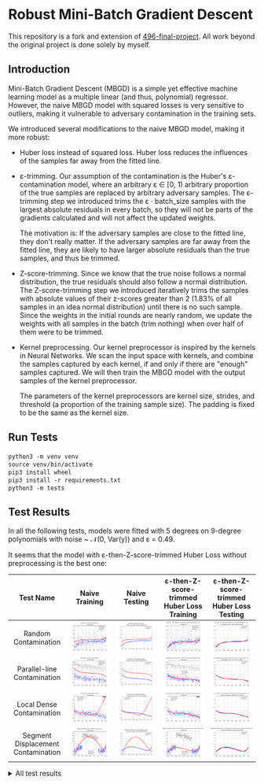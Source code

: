 # Robust Mini-Batch Gradient Descent

This repository is a fork and extension of [496-final-project](https://github.com/WHMHammer/496-final-project). All work beyond the original project is done solely by myself.

## Introduction

Mini-Batch Gradient Descent (MBGD) is a simple yet effective machine learning model as a multiple linear (and thus, polynomial) regressor. However, the naive MBGD model with squared losses is very sensitive to outliers, making it vulnerable to adversary contamination in the training sets.

We introduced several modifications to the naive MBGD model, making it more robust:

- Huber loss instead of squared loss. Huber loss reduces the influences of the samples far away from the fitted line.

- ε-trimming. Our assumption of the contamination is the Huber's ε-contamination model, where an arbitrary ε ∈ [0, 1) arbitrary proportion of the true samples are replaced by arbitrary adversary samples. The ε-trimming step we introduced trims the ε · batch_size samples with the largest absolute residuals in every batch, so they will not be parts of the gradients calculated and will not affect the updated weights.

  The motivation is: If the adversary samples are close to the fitted line, they don't really matter. If the adversary samples are far away from the fitted line, they are likely to have larger absolute residuals than the true samples, and thus be trimmed.

- Z-score-trimming. Since we know that the true noise follows a normal distribution, the true residuals should also follow a normal distribution. The Z-score-trimming step we introduced iteratively trims the samples with absolute values of their z-scores greater than 2 (1.83% of all samples in an idea normal distribution) until there is no such sample. Since the weights in the initial rounds are nearly random, we update the weights with all samples in the batch (trim nothing) when over half of them were to be trimmed.

- Kernel preprocessing. Our kernel preprocessor is inspired by the kernels in Neural Networks. We scan the input space with kernels, and combine the samples captured by each kernel, if and only if there are "enough" samples captured. We will then train the MBGD model with the output samples of the kernel preprocessor.

  The parameters of the kernel preprocessors are kernel size, strides, and threshold (a proportion of the training sample size). The padding is fixed to be the same as the kernel size.

## Run Tests

```
python3 -m venv venv
source venv/bin/activate
pip3 install wheel
pip3 install -r requirements.txt
python3 -m tests
```

## Test Results

In all the following tests, models were fitted with 5 degrees on 9-degree polynomials with noise ~ 𝒩(0, Var(y)) and ε = 0.49.

It seems that the model with ε-then-Z-score-trimmed Huber Loss without preprocessing is the best one:

| Test Name | Naive Training | Naive Testing | ε-then-Z-score-trimmed Huber Loss Training | ε-then-Z-score-trimmed Huber Loss Testing |
| :-: | :-: | :-: | :-: | :-: |
| Random Contamination | ![](test_results/random_contamination/naive/training.png) | ![](test_results/random_contamination/naive/testing.png) | ![](test_results/random_contamination/epsilon_then_z_score_trimmed_huber_loss/training.png) | ![](test_results/random_contamination/epsilon_then_z_score_trimmed_huber_loss/testing.png) |
| Parallel-line Contamination | ![](test_results/parallel_line_contamination/naive/training.png) | ![](test_results/parallel_line_contamination/naive/testing.png) | ![](test_results/parallel_line_contamination/epsilon_then_z_score_trimmed_huber_loss/training.png) | ![](test_results/parallel_line_contamination/epsilon_then_z_score_trimmed_huber_loss/testing.png) |
| Local Dense Contamination | ![](test_results/local_dense_contamination/naive/training.png) | ![](test_results/local_dense_contamination/naive/testing.png) | ![](test_results/local_dense_contamination/epsilon_then_z_score_trimmed_huber_loss/training.png) | ![](test_results/local_dense_contamination/epsilon_then_z_score_trimmed_huber_loss/testing.png) |
| Segment Displacement Contamination | ![](test_results/segment_displacement_contamination/naive/training.png) | ![](test_results/segment_displacement_contamination/naive/testing.png) | ![](test_results/segment_displacement_contamination/epsilon_then_z_score_trimmed_huber_loss/training.png) | ![](test_results/segment_displacement_contamination/epsilon_then_z_score_trimmed_huber_loss/testing.png) |

<details>
<summary>All test results</summary>
<div style="overflow: scroll">

| Test Name | Naive Training | Naive Testing | ε-trimmed Huber Loss Training | ε-trimmed Huber Loss Testing | Z-score-trimmed Huber Loss Training | Z-score-trimmed Huber Loss Testing | ε-then-Z-score-trimmed Huber Loss Training | ε-then-Z-score-trimmed Huber Loss Testing | Mean-kernel Preprocessor Training | Mean-kernel Preprocessor Testing | ε-trimmed Huber Loss with Mean-kernel Preprocessor Training | ε-trimmed Huber Loss with Mean-kernel Preprocessor Testing | Z-score-trimmed Huber Loss with Mean-kernel Preprocessor Training | Z-score-trimmed Huber Loss with Mean-kernel Preprocessor Testing | ε-then-Z-score-trimmed Huber Loss with Mean-kernel Preprocessor Training | ε-then-Z-score-trimmed Huber Loss with Mean-kernel Preprocessor Testing |
| :-: | :-: | :-: | :-: | :-: | :-: | :-: | :-: | :-: | :-: | :-: | :-: | :-: | :-: | :-: | :-: | :-: |
| Random Contamination | ![](test_results/random_contamination/naive/training.png) | ![](test_results/random_contamination/naive/testing.png) | ![](test_results/random_contamination/epsilon_trimmed_huber_loss/training.png) | ![](test_results/random_contamination/epsilon_trimmed_huber_loss/testing.png) | ![](test_results/random_contamination/z_score_trimmed_huber_loss/training.png) | ![](test_results/random_contamination/z_score_trimmed_huber_loss/testing.png) | ![](test_results/random_contamination/epsilon_then_z_score_trimmed_huber_loss/training.png) | ![](test_results/random_contamination/epsilon_then_z_score_trimmed_huber_loss/testing.png) | ![](test_results/random_contamination/mean_kernel_preprocessor/training.png) | ![](test_results/random_contamination/mean_kernel_preprocessor/testing.png) | ![](test_results/random_contamination/epsilon_trimmed_huber_loss_with_mean_kernel_preprocessor/training.png) | ![](test_results/random_contamination/epsilon_trimmed_huber_loss_with_mean_kernel_preprocessor/testing.png) | ![](test_results/random_contamination/z_score_trimmed_huber_loss_with_mean_kernel_preprocessor/training.png) | ![](test_results/random_contamination/z_score_trimmed_huber_loss_with_mean_kernel_preprocessor/testing.png) | ![](test_results/random_contamination/epsilon_then_z_score_trimmed_huber_loss_with_mean_kernel_preprocessor/training.png) | ![](test_results/random_contamination/epsilon_then_z_score_trimmed_huber_loss_with_mean_kernel_preprocessor/testing.png) |
| Parallel-line Contamination | ![](test_results/parallel_line_contamination/naive/training.png) | ![](test_results/parallel_line_contamination/naive/testing.png) | ![](test_results/parallel_line_contamination/epsilon_trimmed_huber_loss/training.png) | ![](test_results/parallel_line_contamination/epsilon_trimmed_huber_loss/testing.png) | ![](test_results/parallel_line_contamination/z_score_trimmed_huber_loss/training.png) | ![](test_results/parallel_line_contamination/z_score_trimmed_huber_loss/testing.png) | ![](test_results/parallel_line_contamination/epsilon_then_z_score_trimmed_huber_loss/training.png) | ![](test_results/parallel_line_contamination/epsilon_then_z_score_trimmed_huber_loss/testing.png) | ![](test_results/parallel_line_contamination/mean_kernel_preprocessor/training.png) | ![](test_results/parallel_line_contamination/mean_kernel_preprocessor/testing.png) | ![](test_results/parallel_line_contamination/epsilon_trimmed_huber_loss_with_mean_kernel_preprocessor/training.png) | ![](test_results/parallel_line_contamination/epsilon_trimmed_huber_loss_with_mean_kernel_preprocessor/testing.png) | ![](test_results/parallel_line_contamination/z_score_trimmed_huber_loss_with_mean_kernel_preprocessor/training.png) | ![](test_results/parallel_line_contamination/z_score_trimmed_huber_loss_with_mean_kernel_preprocessor/testing.png) | ![](test_results/parallel_line_contamination/epsilon_then_z_score_trimmed_huber_loss_with_mean_kernel_preprocessor/training.png) | ![](test_results/parallel_line_contamination/epsilon_then_z_score_trimmed_huber_loss_with_mean_kernel_preprocessor/testing.png) |
| Local Dense Contamination | ![](test_results/local_dense_contamination/naive/training.png) | ![](test_results/local_dense_contamination/naive/testing.png) | ![](test_results/local_dense_contamination/epsilon_trimmed_huber_loss/training.png) | ![](test_results/local_dense_contamination/epsilon_trimmed_huber_loss/testing.png) | ![](test_results/local_dense_contamination/z_score_trimmed_huber_loss/training.png) | ![](test_results/local_dense_contamination/z_score_trimmed_huber_loss/testing.png) | ![](test_results/local_dense_contamination/epsilon_then_z_score_trimmed_huber_loss/training.png) | ![](test_results/local_dense_contamination/epsilon_then_z_score_trimmed_huber_loss/testing.png) | ![](test_results/local_dense_contamination/mean_kernel_preprocessor/training.png) | ![](test_results/local_dense_contamination/mean_kernel_preprocessor/testing.png) | ![](test_results/local_dense_contamination/epsilon_trimmed_huber_loss_with_mean_kernel_preprocessor/training.png) | ![](test_results/local_dense_contamination/epsilon_trimmed_huber_loss_with_mean_kernel_preprocessor/testing.png) | ![](test_results/local_dense_contamination/z_score_trimmed_huber_loss_with_mean_kernel_preprocessor/training.png) | ![](test_results/local_dense_contamination/z_score_trimmed_huber_loss_with_mean_kernel_preprocessor/testing.png) | ![](test_results/local_dense_contamination/epsilon_then_z_score_trimmed_huber_loss_with_mean_kernel_preprocessor/training.png) | ![](test_results/local_dense_contamination/epsilon_then_z_score_trimmed_huber_loss_with_mean_kernel_preprocessor/testing.png) |
| Segment Displacement Contamination | ![](test_results/segment_displacement_contamination/naive/training.png) | ![](test_results/segment_displacement_contamination/naive/testing.png) | ![](test_results/segment_displacement_contamination/epsilon_trimmed_huber_loss/training.png) | ![](test_results/segment_displacement_contamination/epsilon_trimmed_huber_loss/testing.png) | ![](test_results/segment_displacement_contamination/z_score_trimmed_huber_loss/training.png) | ![](test_results/segment_displacement_contamination/z_score_trimmed_huber_loss/testing.png) | ![](test_results/segment_displacement_contamination/epsilon_then_z_score_trimmed_huber_loss/training.png) | ![](test_results/segment_displacement_contamination/epsilon_then_z_score_trimmed_huber_loss/testing.png) | ![](test_results/segment_displacement_contamination/mean_kernel_preprocessor/training.png) | ![](test_results/segment_displacement_contamination/mean_kernel_preprocessor/testing.png) | ![](test_results/segment_displacement_contamination/epsilon_trimmed_huber_loss_with_mean_kernel_preprocessor/training.png) | ![](test_results/segment_displacement_contamination/epsilon_trimmed_huber_loss_with_mean_kernel_preprocessor/testing.png) | ![](test_results/segment_displacement_contamination/z_score_trimmed_huber_loss_with_mean_kernel_preprocessor/training.png) | ![](test_results/segment_displacement_contamination/z_score_trimmed_huber_loss_with_mean_kernel_preprocessor/testing.png) | ![](test_results/segment_displacement_contamination/epsilon_then_z_score_trimmed_huber_loss_with_mean_kernel_preprocessor/training.png) | ![](test_results/segment_displacement_contamination/epsilon_then_z_score_trimmed_huber_loss_with_mean_kernel_preprocessor/testing.png) |
| <!-- GitHub does not render the table cell widths correctly --> | &nbsp;&nbsp;&nbsp;&nbsp;&nbsp;&nbsp;&nbsp;&nbsp;&nbsp;&nbsp;&nbsp;&nbsp;&nbsp;&nbsp;&nbsp;&nbsp;&nbsp;&nbsp;&nbsp;&nbsp;&nbsp;&nbsp;&nbsp;&nbsp;&nbsp;&nbsp;&nbsp;&nbsp;&nbsp;&nbsp;&nbsp;&nbsp;&nbsp;&nbsp;&nbsp;&nbsp;&nbsp;&nbsp;&nbsp;&nbsp;&nbsp;&nbsp;&nbsp;&nbsp;&nbsp;&nbsp;&nbsp;&nbsp;&nbsp;&nbsp;&nbsp;&nbsp;&nbsp;&nbsp;&nbsp;&nbsp;&nbsp;&nbsp;&nbsp;&nbsp;&nbsp;&nbsp;&nbsp;&nbsp;&nbsp;&nbsp;&nbsp;&nbsp;&nbsp;&nbsp;&nbsp;&nbsp;&nbsp;&nbsp;&nbsp;&nbsp;&nbsp;&nbsp;&nbsp;&nbsp;&nbsp;&nbsp;&nbsp;&nbsp;&nbsp;&nbsp;&nbsp;&nbsp;&nbsp;&nbsp;&nbsp;&nbsp;&nbsp;&nbsp;&nbsp;&nbsp;&nbsp;&nbsp;&nbsp;&nbsp;&nbsp;&nbsp;&nbsp;&nbsp;&nbsp;&nbsp;&nbsp;&nbsp;&nbsp;&nbsp;&nbsp;&nbsp;&nbsp;&nbsp;&nbsp;&nbsp;&nbsp;&nbsp;&nbsp;&nbsp;&nbsp;&nbsp;&nbsp;&nbsp;&nbsp;&nbsp;&nbsp;&nbsp; | &nbsp;&nbsp;&nbsp;&nbsp;&nbsp;&nbsp;&nbsp;&nbsp;&nbsp;&nbsp;&nbsp;&nbsp;&nbsp;&nbsp;&nbsp;&nbsp;&nbsp;&nbsp;&nbsp;&nbsp;&nbsp;&nbsp;&nbsp;&nbsp;&nbsp;&nbsp;&nbsp;&nbsp;&nbsp;&nbsp;&nbsp;&nbsp;&nbsp;&nbsp;&nbsp;&nbsp;&nbsp;&nbsp;&nbsp;&nbsp;&nbsp;&nbsp;&nbsp;&nbsp;&nbsp;&nbsp;&nbsp;&nbsp;&nbsp;&nbsp;&nbsp;&nbsp;&nbsp;&nbsp;&nbsp;&nbsp;&nbsp;&nbsp;&nbsp;&nbsp;&nbsp;&nbsp;&nbsp;&nbsp;&nbsp;&nbsp;&nbsp;&nbsp;&nbsp;&nbsp;&nbsp;&nbsp;&nbsp;&nbsp;&nbsp;&nbsp;&nbsp;&nbsp;&nbsp;&nbsp;&nbsp;&nbsp;&nbsp;&nbsp;&nbsp;&nbsp;&nbsp;&nbsp;&nbsp;&nbsp;&nbsp;&nbsp;&nbsp;&nbsp;&nbsp;&nbsp;&nbsp;&nbsp;&nbsp;&nbsp;&nbsp;&nbsp;&nbsp;&nbsp;&nbsp;&nbsp;&nbsp;&nbsp;&nbsp;&nbsp;&nbsp;&nbsp;&nbsp;&nbsp;&nbsp;&nbsp;&nbsp;&nbsp;&nbsp;&nbsp;&nbsp;&nbsp;&nbsp;&nbsp;&nbsp;&nbsp;&nbsp;&nbsp; | &nbsp;&nbsp;&nbsp;&nbsp;&nbsp;&nbsp;&nbsp;&nbsp;&nbsp;&nbsp;&nbsp;&nbsp;&nbsp;&nbsp;&nbsp;&nbsp;&nbsp;&nbsp;&nbsp;&nbsp;&nbsp;&nbsp;&nbsp;&nbsp;&nbsp;&nbsp;&nbsp;&nbsp;&nbsp;&nbsp;&nbsp;&nbsp;&nbsp;&nbsp;&nbsp;&nbsp;&nbsp;&nbsp;&nbsp;&nbsp;&nbsp;&nbsp;&nbsp;&nbsp;&nbsp;&nbsp;&nbsp;&nbsp;&nbsp;&nbsp;&nbsp;&nbsp;&nbsp;&nbsp;&nbsp;&nbsp;&nbsp;&nbsp;&nbsp;&nbsp;&nbsp;&nbsp;&nbsp;&nbsp;&nbsp;&nbsp;&nbsp;&nbsp;&nbsp;&nbsp;&nbsp;&nbsp;&nbsp;&nbsp;&nbsp;&nbsp;&nbsp;&nbsp;&nbsp;&nbsp;&nbsp;&nbsp;&nbsp;&nbsp;&nbsp;&nbsp;&nbsp;&nbsp;&nbsp;&nbsp;&nbsp;&nbsp;&nbsp;&nbsp;&nbsp;&nbsp;&nbsp;&nbsp;&nbsp;&nbsp;&nbsp;&nbsp;&nbsp;&nbsp;&nbsp;&nbsp;&nbsp;&nbsp;&nbsp;&nbsp;&nbsp;&nbsp;&nbsp;&nbsp;&nbsp;&nbsp;&nbsp;&nbsp;&nbsp;&nbsp;&nbsp;&nbsp;&nbsp;&nbsp;&nbsp;&nbsp;&nbsp;&nbsp; | &nbsp;&nbsp;&nbsp;&nbsp;&nbsp;&nbsp;&nbsp;&nbsp;&nbsp;&nbsp;&nbsp;&nbsp;&nbsp;&nbsp;&nbsp;&nbsp;&nbsp;&nbsp;&nbsp;&nbsp;&nbsp;&nbsp;&nbsp;&nbsp;&nbsp;&nbsp;&nbsp;&nbsp;&nbsp;&nbsp;&nbsp;&nbsp;&nbsp;&nbsp;&nbsp;&nbsp;&nbsp;&nbsp;&nbsp;&nbsp;&nbsp;&nbsp;&nbsp;&nbsp;&nbsp;&nbsp;&nbsp;&nbsp;&nbsp;&nbsp;&nbsp;&nbsp;&nbsp;&nbsp;&nbsp;&nbsp;&nbsp;&nbsp;&nbsp;&nbsp;&nbsp;&nbsp;&nbsp;&nbsp;&nbsp;&nbsp;&nbsp;&nbsp;&nbsp;&nbsp;&nbsp;&nbsp;&nbsp;&nbsp;&nbsp;&nbsp;&nbsp;&nbsp;&nbsp;&nbsp;&nbsp;&nbsp;&nbsp;&nbsp;&nbsp;&nbsp;&nbsp;&nbsp;&nbsp;&nbsp;&nbsp;&nbsp;&nbsp;&nbsp;&nbsp;&nbsp;&nbsp;&nbsp;&nbsp;&nbsp;&nbsp;&nbsp;&nbsp;&nbsp;&nbsp;&nbsp;&nbsp;&nbsp;&nbsp;&nbsp;&nbsp;&nbsp;&nbsp;&nbsp;&nbsp;&nbsp;&nbsp;&nbsp;&nbsp;&nbsp;&nbsp;&nbsp;&nbsp;&nbsp;&nbsp;&nbsp;&nbsp;&nbsp; | &nbsp;&nbsp;&nbsp;&nbsp;&nbsp;&nbsp;&nbsp;&nbsp;&nbsp;&nbsp;&nbsp;&nbsp;&nbsp;&nbsp;&nbsp;&nbsp;&nbsp;&nbsp;&nbsp;&nbsp;&nbsp;&nbsp;&nbsp;&nbsp;&nbsp;&nbsp;&nbsp;&nbsp;&nbsp;&nbsp;&nbsp;&nbsp;&nbsp;&nbsp;&nbsp;&nbsp;&nbsp;&nbsp;&nbsp;&nbsp;&nbsp;&nbsp;&nbsp;&nbsp;&nbsp;&nbsp;&nbsp;&nbsp;&nbsp;&nbsp;&nbsp;&nbsp;&nbsp;&nbsp;&nbsp;&nbsp;&nbsp;&nbsp;&nbsp;&nbsp;&nbsp;&nbsp;&nbsp;&nbsp;&nbsp;&nbsp;&nbsp;&nbsp;&nbsp;&nbsp;&nbsp;&nbsp;&nbsp;&nbsp;&nbsp;&nbsp;&nbsp;&nbsp;&nbsp;&nbsp;&nbsp;&nbsp;&nbsp;&nbsp;&nbsp;&nbsp;&nbsp;&nbsp;&nbsp;&nbsp;&nbsp;&nbsp;&nbsp;&nbsp;&nbsp;&nbsp;&nbsp;&nbsp;&nbsp;&nbsp;&nbsp;&nbsp;&nbsp;&nbsp;&nbsp;&nbsp;&nbsp;&nbsp;&nbsp;&nbsp;&nbsp;&nbsp;&nbsp;&nbsp;&nbsp;&nbsp;&nbsp;&nbsp;&nbsp;&nbsp;&nbsp;&nbsp;&nbsp;&nbsp;&nbsp;&nbsp;&nbsp;&nbsp; | &nbsp;&nbsp;&nbsp;&nbsp;&nbsp;&nbsp;&nbsp;&nbsp;&nbsp;&nbsp;&nbsp;&nbsp;&nbsp;&nbsp;&nbsp;&nbsp;&nbsp;&nbsp;&nbsp;&nbsp;&nbsp;&nbsp;&nbsp;&nbsp;&nbsp;&nbsp;&nbsp;&nbsp;&nbsp;&nbsp;&nbsp;&nbsp;&nbsp;&nbsp;&nbsp;&nbsp;&nbsp;&nbsp;&nbsp;&nbsp;&nbsp;&nbsp;&nbsp;&nbsp;&nbsp;&nbsp;&nbsp;&nbsp;&nbsp;&nbsp;&nbsp;&nbsp;&nbsp;&nbsp;&nbsp;&nbsp;&nbsp;&nbsp;&nbsp;&nbsp;&nbsp;&nbsp;&nbsp;&nbsp;&nbsp;&nbsp;&nbsp;&nbsp;&nbsp;&nbsp;&nbsp;&nbsp;&nbsp;&nbsp;&nbsp;&nbsp;&nbsp;&nbsp;&nbsp;&nbsp;&nbsp;&nbsp;&nbsp;&nbsp;&nbsp;&nbsp;&nbsp;&nbsp;&nbsp;&nbsp;&nbsp;&nbsp;&nbsp;&nbsp;&nbsp;&nbsp;&nbsp;&nbsp;&nbsp;&nbsp;&nbsp;&nbsp;&nbsp;&nbsp;&nbsp;&nbsp;&nbsp;&nbsp;&nbsp;&nbsp;&nbsp;&nbsp;&nbsp;&nbsp;&nbsp;&nbsp;&nbsp;&nbsp;&nbsp;&nbsp;&nbsp;&nbsp;&nbsp;&nbsp;&nbsp;&nbsp;&nbsp;&nbsp; | &nbsp;&nbsp;&nbsp;&nbsp;&nbsp;&nbsp;&nbsp;&nbsp;&nbsp;&nbsp;&nbsp;&nbsp;&nbsp;&nbsp;&nbsp;&nbsp;&nbsp;&nbsp;&nbsp;&nbsp;&nbsp;&nbsp;&nbsp;&nbsp;&nbsp;&nbsp;&nbsp;&nbsp;&nbsp;&nbsp;&nbsp;&nbsp;&nbsp;&nbsp;&nbsp;&nbsp;&nbsp;&nbsp;&nbsp;&nbsp;&nbsp;&nbsp;&nbsp;&nbsp;&nbsp;&nbsp;&nbsp;&nbsp;&nbsp;&nbsp;&nbsp;&nbsp;&nbsp;&nbsp;&nbsp;&nbsp;&nbsp;&nbsp;&nbsp;&nbsp;&nbsp;&nbsp;&nbsp;&nbsp;&nbsp;&nbsp;&nbsp;&nbsp;&nbsp;&nbsp;&nbsp;&nbsp;&nbsp;&nbsp;&nbsp;&nbsp;&nbsp;&nbsp;&nbsp;&nbsp;&nbsp;&nbsp;&nbsp;&nbsp;&nbsp;&nbsp;&nbsp;&nbsp;&nbsp;&nbsp;&nbsp;&nbsp;&nbsp;&nbsp;&nbsp;&nbsp;&nbsp;&nbsp;&nbsp;&nbsp;&nbsp;&nbsp;&nbsp;&nbsp;&nbsp;&nbsp;&nbsp;&nbsp;&nbsp;&nbsp;&nbsp;&nbsp;&nbsp;&nbsp;&nbsp;&nbsp;&nbsp;&nbsp;&nbsp;&nbsp;&nbsp;&nbsp;&nbsp;&nbsp;&nbsp;&nbsp;&nbsp;&nbsp; | &nbsp;&nbsp;&nbsp;&nbsp;&nbsp;&nbsp;&nbsp;&nbsp;&nbsp;&nbsp;&nbsp;&nbsp;&nbsp;&nbsp;&nbsp;&nbsp;&nbsp;&nbsp;&nbsp;&nbsp;&nbsp;&nbsp;&nbsp;&nbsp;&nbsp;&nbsp;&nbsp;&nbsp;&nbsp;&nbsp;&nbsp;&nbsp;&nbsp;&nbsp;&nbsp;&nbsp;&nbsp;&nbsp;&nbsp;&nbsp;&nbsp;&nbsp;&nbsp;&nbsp;&nbsp;&nbsp;&nbsp;&nbsp;&nbsp;&nbsp;&nbsp;&nbsp;&nbsp;&nbsp;&nbsp;&nbsp;&nbsp;&nbsp;&nbsp;&nbsp;&nbsp;&nbsp;&nbsp;&nbsp;&nbsp;&nbsp;&nbsp;&nbsp;&nbsp;&nbsp;&nbsp;&nbsp;&nbsp;&nbsp;&nbsp;&nbsp;&nbsp;&nbsp;&nbsp;&nbsp;&nbsp;&nbsp;&nbsp;&nbsp;&nbsp;&nbsp;&nbsp;&nbsp;&nbsp;&nbsp;&nbsp;&nbsp;&nbsp;&nbsp;&nbsp;&nbsp;&nbsp;&nbsp;&nbsp;&nbsp;&nbsp;&nbsp;&nbsp;&nbsp;&nbsp;&nbsp;&nbsp;&nbsp;&nbsp;&nbsp;&nbsp;&nbsp;&nbsp;&nbsp;&nbsp;&nbsp;&nbsp;&nbsp;&nbsp;&nbsp;&nbsp;&nbsp;&nbsp;&nbsp;&nbsp;&nbsp;&nbsp;&nbsp; | &nbsp;&nbsp;&nbsp;&nbsp;&nbsp;&nbsp;&nbsp;&nbsp;&nbsp;&nbsp;&nbsp;&nbsp;&nbsp;&nbsp;&nbsp;&nbsp;&nbsp;&nbsp;&nbsp;&nbsp;&nbsp;&nbsp;&nbsp;&nbsp;&nbsp;&nbsp;&nbsp;&nbsp;&nbsp;&nbsp;&nbsp;&nbsp;&nbsp;&nbsp;&nbsp;&nbsp;&nbsp;&nbsp;&nbsp;&nbsp;&nbsp;&nbsp;&nbsp;&nbsp;&nbsp;&nbsp;&nbsp;&nbsp;&nbsp;&nbsp;&nbsp;&nbsp;&nbsp;&nbsp;&nbsp;&nbsp;&nbsp;&nbsp;&nbsp;&nbsp;&nbsp;&nbsp;&nbsp;&nbsp;&nbsp;&nbsp;&nbsp;&nbsp;&nbsp;&nbsp;&nbsp;&nbsp;&nbsp;&nbsp;&nbsp;&nbsp;&nbsp;&nbsp;&nbsp;&nbsp;&nbsp;&nbsp;&nbsp;&nbsp;&nbsp;&nbsp;&nbsp;&nbsp;&nbsp;&nbsp;&nbsp;&nbsp;&nbsp;&nbsp;&nbsp;&nbsp;&nbsp;&nbsp;&nbsp;&nbsp;&nbsp;&nbsp;&nbsp;&nbsp;&nbsp;&nbsp;&nbsp;&nbsp;&nbsp;&nbsp;&nbsp;&nbsp;&nbsp;&nbsp;&nbsp;&nbsp;&nbsp;&nbsp;&nbsp;&nbsp;&nbsp;&nbsp;&nbsp;&nbsp;&nbsp;&nbsp;&nbsp;&nbsp; | &nbsp;&nbsp;&nbsp;&nbsp;&nbsp;&nbsp;&nbsp;&nbsp;&nbsp;&nbsp;&nbsp;&nbsp;&nbsp;&nbsp;&nbsp;&nbsp;&nbsp;&nbsp;&nbsp;&nbsp;&nbsp;&nbsp;&nbsp;&nbsp;&nbsp;&nbsp;&nbsp;&nbsp;&nbsp;&nbsp;&nbsp;&nbsp;&nbsp;&nbsp;&nbsp;&nbsp;&nbsp;&nbsp;&nbsp;&nbsp;&nbsp;&nbsp;&nbsp;&nbsp;&nbsp;&nbsp;&nbsp;&nbsp;&nbsp;&nbsp;&nbsp;&nbsp;&nbsp;&nbsp;&nbsp;&nbsp;&nbsp;&nbsp;&nbsp;&nbsp;&nbsp;&nbsp;&nbsp;&nbsp;&nbsp;&nbsp;&nbsp;&nbsp;&nbsp;&nbsp;&nbsp;&nbsp;&nbsp;&nbsp;&nbsp;&nbsp;&nbsp;&nbsp;&nbsp;&nbsp;&nbsp;&nbsp;&nbsp;&nbsp;&nbsp;&nbsp;&nbsp;&nbsp;&nbsp;&nbsp;&nbsp;&nbsp;&nbsp;&nbsp;&nbsp;&nbsp;&nbsp;&nbsp;&nbsp;&nbsp;&nbsp;&nbsp;&nbsp;&nbsp;&nbsp;&nbsp;&nbsp;&nbsp;&nbsp;&nbsp;&nbsp;&nbsp;&nbsp;&nbsp;&nbsp;&nbsp;&nbsp;&nbsp;&nbsp;&nbsp;&nbsp;&nbsp;&nbsp;&nbsp;&nbsp;&nbsp;&nbsp;&nbsp; | &nbsp;&nbsp;&nbsp;&nbsp;&nbsp;&nbsp;&nbsp;&nbsp;&nbsp;&nbsp;&nbsp;&nbsp;&nbsp;&nbsp;&nbsp;&nbsp;&nbsp;&nbsp;&nbsp;&nbsp;&nbsp;&nbsp;&nbsp;&nbsp;&nbsp;&nbsp;&nbsp;&nbsp;&nbsp;&nbsp;&nbsp;&nbsp;&nbsp;&nbsp;&nbsp;&nbsp;&nbsp;&nbsp;&nbsp;&nbsp;&nbsp;&nbsp;&nbsp;&nbsp;&nbsp;&nbsp;&nbsp;&nbsp;&nbsp;&nbsp;&nbsp;&nbsp;&nbsp;&nbsp;&nbsp;&nbsp;&nbsp;&nbsp;&nbsp;&nbsp;&nbsp;&nbsp;&nbsp;&nbsp;&nbsp;&nbsp;&nbsp;&nbsp;&nbsp;&nbsp;&nbsp;&nbsp;&nbsp;&nbsp;&nbsp;&nbsp;&nbsp;&nbsp;&nbsp;&nbsp;&nbsp;&nbsp;&nbsp;&nbsp;&nbsp;&nbsp;&nbsp;&nbsp;&nbsp;&nbsp;&nbsp;&nbsp;&nbsp;&nbsp;&nbsp;&nbsp;&nbsp;&nbsp;&nbsp;&nbsp;&nbsp;&nbsp;&nbsp;&nbsp;&nbsp;&nbsp;&nbsp;&nbsp;&nbsp;&nbsp;&nbsp;&nbsp;&nbsp;&nbsp;&nbsp;&nbsp;&nbsp;&nbsp;&nbsp;&nbsp;&nbsp;&nbsp;&nbsp;&nbsp;&nbsp;&nbsp;&nbsp;&nbsp; | &nbsp;&nbsp;&nbsp;&nbsp;&nbsp;&nbsp;&nbsp;&nbsp;&nbsp;&nbsp;&nbsp;&nbsp;&nbsp;&nbsp;&nbsp;&nbsp;&nbsp;&nbsp;&nbsp;&nbsp;&nbsp;&nbsp;&nbsp;&nbsp;&nbsp;&nbsp;&nbsp;&nbsp;&nbsp;&nbsp;&nbsp;&nbsp;&nbsp;&nbsp;&nbsp;&nbsp;&nbsp;&nbsp;&nbsp;&nbsp;&nbsp;&nbsp;&nbsp;&nbsp;&nbsp;&nbsp;&nbsp;&nbsp;&nbsp;&nbsp;&nbsp;&nbsp;&nbsp;&nbsp;&nbsp;&nbsp;&nbsp;&nbsp;&nbsp;&nbsp;&nbsp;&nbsp;&nbsp;&nbsp;&nbsp;&nbsp;&nbsp;&nbsp;&nbsp;&nbsp;&nbsp;&nbsp;&nbsp;&nbsp;&nbsp;&nbsp;&nbsp;&nbsp;&nbsp;&nbsp;&nbsp;&nbsp;&nbsp;&nbsp;&nbsp;&nbsp;&nbsp;&nbsp;&nbsp;&nbsp;&nbsp;&nbsp;&nbsp;&nbsp;&nbsp;&nbsp;&nbsp;&nbsp;&nbsp;&nbsp;&nbsp;&nbsp;&nbsp;&nbsp;&nbsp;&nbsp;&nbsp;&nbsp;&nbsp;&nbsp;&nbsp;&nbsp;&nbsp;&nbsp;&nbsp;&nbsp;&nbsp;&nbsp;&nbsp;&nbsp;&nbsp;&nbsp;&nbsp;&nbsp;&nbsp;&nbsp;&nbsp;&nbsp; | &nbsp;&nbsp;&nbsp;&nbsp;&nbsp;&nbsp;&nbsp;&nbsp;&nbsp;&nbsp;&nbsp;&nbsp;&nbsp;&nbsp;&nbsp;&nbsp;&nbsp;&nbsp;&nbsp;&nbsp;&nbsp;&nbsp;&nbsp;&nbsp;&nbsp;&nbsp;&nbsp;&nbsp;&nbsp;&nbsp;&nbsp;&nbsp;&nbsp;&nbsp;&nbsp;&nbsp;&nbsp;&nbsp;&nbsp;&nbsp;&nbsp;&nbsp;&nbsp;&nbsp;&nbsp;&nbsp;&nbsp;&nbsp;&nbsp;&nbsp;&nbsp;&nbsp;&nbsp;&nbsp;&nbsp;&nbsp;&nbsp;&nbsp;&nbsp;&nbsp;&nbsp;&nbsp;&nbsp;&nbsp;&nbsp;&nbsp;&nbsp;&nbsp;&nbsp;&nbsp;&nbsp;&nbsp;&nbsp;&nbsp;&nbsp;&nbsp;&nbsp;&nbsp;&nbsp;&nbsp;&nbsp;&nbsp;&nbsp;&nbsp;&nbsp;&nbsp;&nbsp;&nbsp;&nbsp;&nbsp;&nbsp;&nbsp;&nbsp;&nbsp;&nbsp;&nbsp;&nbsp;&nbsp;&nbsp;&nbsp;&nbsp;&nbsp;&nbsp;&nbsp;&nbsp;&nbsp;&nbsp;&nbsp;&nbsp;&nbsp;&nbsp;&nbsp;&nbsp;&nbsp;&nbsp;&nbsp;&nbsp;&nbsp;&nbsp;&nbsp;&nbsp;&nbsp;&nbsp;&nbsp;&nbsp;&nbsp;&nbsp;&nbsp; | &nbsp;&nbsp;&nbsp;&nbsp;&nbsp;&nbsp;&nbsp;&nbsp;&nbsp;&nbsp;&nbsp;&nbsp;&nbsp;&nbsp;&nbsp;&nbsp;&nbsp;&nbsp;&nbsp;&nbsp;&nbsp;&nbsp;&nbsp;&nbsp;&nbsp;&nbsp;&nbsp;&nbsp;&nbsp;&nbsp;&nbsp;&nbsp;&nbsp;&nbsp;&nbsp;&nbsp;&nbsp;&nbsp;&nbsp;&nbsp;&nbsp;&nbsp;&nbsp;&nbsp;&nbsp;&nbsp;&nbsp;&nbsp;&nbsp;&nbsp;&nbsp;&nbsp;&nbsp;&nbsp;&nbsp;&nbsp;&nbsp;&nbsp;&nbsp;&nbsp;&nbsp;&nbsp;&nbsp;&nbsp;&nbsp;&nbsp;&nbsp;&nbsp;&nbsp;&nbsp;&nbsp;&nbsp;&nbsp;&nbsp;&nbsp;&nbsp;&nbsp;&nbsp;&nbsp;&nbsp;&nbsp;&nbsp;&nbsp;&nbsp;&nbsp;&nbsp;&nbsp;&nbsp;&nbsp;&nbsp;&nbsp;&nbsp;&nbsp;&nbsp;&nbsp;&nbsp;&nbsp;&nbsp;&nbsp;&nbsp;&nbsp;&nbsp;&nbsp;&nbsp;&nbsp;&nbsp;&nbsp;&nbsp;&nbsp;&nbsp;&nbsp;&nbsp;&nbsp;&nbsp;&nbsp;&nbsp;&nbsp;&nbsp;&nbsp;&nbsp;&nbsp;&nbsp;&nbsp;&nbsp;&nbsp;&nbsp;&nbsp;&nbsp; | &nbsp;&nbsp;&nbsp;&nbsp;&nbsp;&nbsp;&nbsp;&nbsp;&nbsp;&nbsp;&nbsp;&nbsp;&nbsp;&nbsp;&nbsp;&nbsp;&nbsp;&nbsp;&nbsp;&nbsp;&nbsp;&nbsp;&nbsp;&nbsp;&nbsp;&nbsp;&nbsp;&nbsp;&nbsp;&nbsp;&nbsp;&nbsp;&nbsp;&nbsp;&nbsp;&nbsp;&nbsp;&nbsp;&nbsp;&nbsp;&nbsp;&nbsp;&nbsp;&nbsp;&nbsp;&nbsp;&nbsp;&nbsp;&nbsp;&nbsp;&nbsp;&nbsp;&nbsp;&nbsp;&nbsp;&nbsp;&nbsp;&nbsp;&nbsp;&nbsp;&nbsp;&nbsp;&nbsp;&nbsp;&nbsp;&nbsp;&nbsp;&nbsp;&nbsp;&nbsp;&nbsp;&nbsp;&nbsp;&nbsp;&nbsp;&nbsp;&nbsp;&nbsp;&nbsp;&nbsp;&nbsp;&nbsp;&nbsp;&nbsp;&nbsp;&nbsp;&nbsp;&nbsp;&nbsp;&nbsp;&nbsp;&nbsp;&nbsp;&nbsp;&nbsp;&nbsp;&nbsp;&nbsp;&nbsp;&nbsp;&nbsp;&nbsp;&nbsp;&nbsp;&nbsp;&nbsp;&nbsp;&nbsp;&nbsp;&nbsp;&nbsp;&nbsp;&nbsp;&nbsp;&nbsp;&nbsp;&nbsp;&nbsp;&nbsp;&nbsp;&nbsp;&nbsp;&nbsp;&nbsp;&nbsp;&nbsp;&nbsp;&nbsp; | &nbsp;&nbsp;&nbsp;&nbsp;&nbsp;&nbsp;&nbsp;&nbsp;&nbsp;&nbsp;&nbsp;&nbsp;&nbsp;&nbsp;&nbsp;&nbsp;&nbsp;&nbsp;&nbsp;&nbsp;&nbsp;&nbsp;&nbsp;&nbsp;&nbsp;&nbsp;&nbsp;&nbsp;&nbsp;&nbsp;&nbsp;&nbsp;&nbsp;&nbsp;&nbsp;&nbsp;&nbsp;&nbsp;&nbsp;&nbsp;&nbsp;&nbsp;&nbsp;&nbsp;&nbsp;&nbsp;&nbsp;&nbsp;&nbsp;&nbsp;&nbsp;&nbsp;&nbsp;&nbsp;&nbsp;&nbsp;&nbsp;&nbsp;&nbsp;&nbsp;&nbsp;&nbsp;&nbsp;&nbsp;&nbsp;&nbsp;&nbsp;&nbsp;&nbsp;&nbsp;&nbsp;&nbsp;&nbsp;&nbsp;&nbsp;&nbsp;&nbsp;&nbsp;&nbsp;&nbsp;&nbsp;&nbsp;&nbsp;&nbsp;&nbsp;&nbsp;&nbsp;&nbsp;&nbsp;&nbsp;&nbsp;&nbsp;&nbsp;&nbsp;&nbsp;&nbsp;&nbsp;&nbsp;&nbsp;&nbsp;&nbsp;&nbsp;&nbsp;&nbsp;&nbsp;&nbsp;&nbsp;&nbsp;&nbsp;&nbsp;&nbsp;&nbsp;&nbsp;&nbsp;&nbsp;&nbsp;&nbsp;&nbsp;&nbsp;&nbsp;&nbsp;&nbsp;&nbsp;&nbsp;&nbsp;&nbsp;&nbsp;&nbsp; | &nbsp;&nbsp;&nbsp;&nbsp;&nbsp;&nbsp;&nbsp;&nbsp;&nbsp;&nbsp;&nbsp;&nbsp;&nbsp;&nbsp;&nbsp;&nbsp;&nbsp;&nbsp;&nbsp;&nbsp;&nbsp;&nbsp;&nbsp;&nbsp;&nbsp;&nbsp;&nbsp;&nbsp;&nbsp;&nbsp;&nbsp;&nbsp;&nbsp;&nbsp;&nbsp;&nbsp;&nbsp;&nbsp;&nbsp;&nbsp;&nbsp;&nbsp;&nbsp;&nbsp;&nbsp;&nbsp;&nbsp;&nbsp;&nbsp;&nbsp;&nbsp;&nbsp;&nbsp;&nbsp;&nbsp;&nbsp;&nbsp;&nbsp;&nbsp;&nbsp;&nbsp;&nbsp;&nbsp;&nbsp;&nbsp;&nbsp;&nbsp;&nbsp;&nbsp;&nbsp;&nbsp;&nbsp;&nbsp;&nbsp;&nbsp;&nbsp;&nbsp;&nbsp;&nbsp;&nbsp;&nbsp;&nbsp;&nbsp;&nbsp;&nbsp;&nbsp;&nbsp;&nbsp;&nbsp;&nbsp;&nbsp;&nbsp;&nbsp;&nbsp;&nbsp;&nbsp;&nbsp;&nbsp;&nbsp;&nbsp;&nbsp;&nbsp;&nbsp;&nbsp;&nbsp;&nbsp;&nbsp;&nbsp;&nbsp;&nbsp;&nbsp;&nbsp;&nbsp;&nbsp;&nbsp;&nbsp;&nbsp;&nbsp;&nbsp;&nbsp;&nbsp;&nbsp;&nbsp;&nbsp;&nbsp;&nbsp;&nbsp;&nbsp; | &nbsp;&nbsp;&nbsp;&nbsp;&nbsp;&nbsp;&nbsp;&nbsp;&nbsp;&nbsp;&nbsp;&nbsp;&nbsp;&nbsp;&nbsp;&nbsp;&nbsp;&nbsp;&nbsp;&nbsp;&nbsp;&nbsp;&nbsp;&nbsp;&nbsp;&nbsp;&nbsp;&nbsp;&nbsp;&nbsp;&nbsp;&nbsp;&nbsp;&nbsp;&nbsp;&nbsp;&nbsp;&nbsp;&nbsp;&nbsp;&nbsp;&nbsp;&nbsp;&nbsp;&nbsp;&nbsp;&nbsp;&nbsp;&nbsp;&nbsp;&nbsp;&nbsp;&nbsp;&nbsp;&nbsp;&nbsp;&nbsp;&nbsp;&nbsp;&nbsp;&nbsp;&nbsp;&nbsp;&nbsp;&nbsp;&nbsp;&nbsp;&nbsp;&nbsp;&nbsp;&nbsp;&nbsp;&nbsp;&nbsp;&nbsp;&nbsp;&nbsp;&nbsp;&nbsp;&nbsp;&nbsp;&nbsp;&nbsp;&nbsp;&nbsp;&nbsp;&nbsp;&nbsp;&nbsp;&nbsp;&nbsp;&nbsp;&nbsp;&nbsp;&nbsp;&nbsp;&nbsp;&nbsp;&nbsp;&nbsp;&nbsp;&nbsp;&nbsp;&nbsp;&nbsp;&nbsp;&nbsp;&nbsp;&nbsp;&nbsp;&nbsp;&nbsp;&nbsp;&nbsp;&nbsp;&nbsp;&nbsp;&nbsp;&nbsp;&nbsp;&nbsp;&nbsp;&nbsp;&nbsp;&nbsp;&nbsp;&nbsp;&nbsp; |

</div>
</details>
